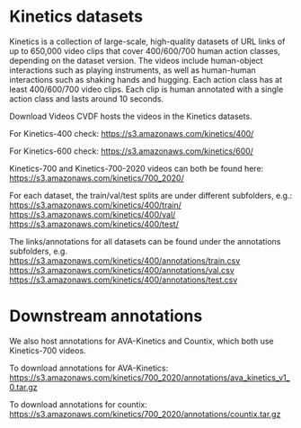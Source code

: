# Kinetics datasets

Kinetics is a collection of large-scale, high-quality datasets of URL links of up to 650,000 video clips that cover 400/600/700 human action classes, depending on the dataset version. The videos include human-object interactions such as playing instruments, as well as human-human interactions such as shaking hands and hugging. Each action class has at least 400/600/700 video clips. Each clip is human annotated with a single action class and lasts around 10 seconds.


Download Videos
CVDF hosts the videos in the Kinetics datasets.

For Kinetics-400 check:
https://s3.amazonaws.com/kinetics/400/

For Kinetics-600 check:
https://s3.amazonaws.com/kinetics/600/

Kinetics-700 and Kinetics-700-2020 videos can both be found here:
https://s3.amazonaws.com/kinetics/700_2020/

For each dataset, the train/val/test splits are under different subfolders, e.g.:
https://s3.amazonaws.com/kinetics/400/train/
https://s3.amazonaws.com/kinetics/400/val/
https://s3.amazonaws.com/kinetics/400/test/

The links/annotations for all datasets can be found under the annotations subfolders, e.g.
https://s3.amazonaws.com/kinetics/400/annotations/train.csv
https://s3.amazonaws.com/kinetics/400/annotations/val.csv
https://s3.amazonaws.com/kinetics/400/annotations/test.csv


# Downstream annotations

We also host annotations for AVA-Kinetics and Countix, which both use Kinetics-700 videos. 

To download annotations for AVA-Kinetics:
https://s3.amazonaws.com/kinetics/700_2020/annotations/ava_kinetics_v1_0.tar.gz

To download annotations for countix:
https://s3.amazonaws.com/kinetics/700_2020/annotations/countix.tar.gz

